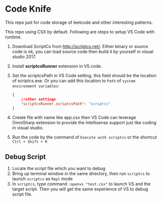 # Code Knife

This repo just for code storage of leetcode and other interesting patterns.

This repo using CSX by default. Following are steps to setup VS Code with runtime.

1. Download ScriptCs from <http://scriptcs.net/>. Either binary or source code is ok, you can load source code then build it by yourself in visual studio 2017.
2. Install **scriptcsRunner** extension in VS code.
3. Set the scriptcsPath in VS Code setting, this field should be the location of scriptcs.exe. Or you can add this location to `Path` of `system environment variables`:

    ```json
    {
        //other settings
        "scriptcsRunner.scriptcsPath": "scriptcs"
    }
    ```

4. Create file with name like app.csx then VS Code can leverage OmniSharp extension to provide the intellisense support just like coding in visual studio.
5. Run the code by the command of `Execute with scriptcs` or the shortcut `Ctrl + Shift + R`

## Debug Script

1. Locate the script file which you want to debug
2. Bring up terminal window in the same directory, then run `scriptcs` to launch `scriptcs` as `Repl` mode
3. In `scriptcs`, type command `:openvs "test.csx"` to launch VS and the target script. Then you will get the same experience of VS to debug script file.
